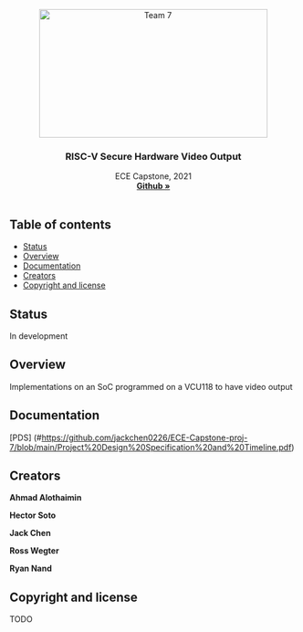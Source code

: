 <p align="center">
  <a href="https://d2l.pdx.edu/d2l/home/824935">
    <img src="https://www.pdx.edu/themes/custom/pdxd8/psulogo_horiz-spot.svg" alt="Team 7" width="400" height="225">
  </a>
</p>

<h3 align="center">RISC-V Secure Hardware Video Output</h3>

<p align="center">
  ECE Capstone, 2021
  <br>
  <a href="https://github.com/jackchen0226/ECE-Capstone-proj-7"><strong>Github »</strong></a>
  <br>
  <br>
</p>


## Table of contents

- [Status](#status)
- [Overview](#overview)
- [Documentation](#documentation)
- [Creators](#creators)
- [Copyright and license](#copyright-and-license)


## Status

In development

## Overview

Implementations on an SoC programmed on a VCU118 to have video output

## Documentation

[PDS] (#https://github.com/jackchen0226/ECE-Capstone-proj-7/blob/main/Project%20Design%20Specification%20and%20Timeline.pdf)


## Creators

**Ahmad Alothaimin**

**Hector Soto**

**Jack Chen**

**Ross Wegter**

**Ryan Nand**

## Copyright and license

TODO

